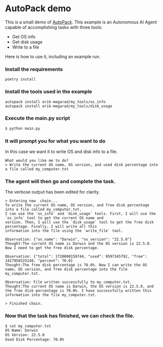 # AutoPack demo

This is a small demo of [AutoPack](https://autopack.ai). This example is an Autonomous AI Agent capable of accomplishing
tasks with three tools:

- Get OS info
- Get disk usage
- Write to a file

Here is how to use it, including an example run.

### Install the requirements

`poetry install`

### Install the tools used in the example

```
autopack install erik-megarad/my_tools/os_info
autopack install erik-megarad/my_tools/disk_usage
```

### Execute the main.py script

```bash
$ python main.py
```

### It will prompt you for what you want to do

In this case we want it to write OS and disk info to a file.

```
What would you like me to do?
> Write the current OS name, OS version, and used disk percentage into a file called my_computer.txt
```

### The agent will then go and complete the task.

The verbose output has been edited for clarity.

```
> Entering new  chain...
To write the current OS name, OS version, and free disk percentage into a file called my_computer.txt,
I can use the `os_info` and `disk_usage` tools. First, I will use the `os_info` tool to get the current OS name and
version. Then, I will use the `disk_usage` tool to get the free disk percentage. Finally, I will write all this
information into the file using the `write_file` tool.

Observation: {"os_name": "Darwin", "os_version": "22.5.0"}
Thought:The current OS name is Darwin and the OS version is 22.5.0. Now I need to get the free disk percentage.

Observation: {"total": 1720000159744, "used": 9597345792, "free": 1427958325248, "percent": 70.0}
Thought:The free disk percentage is 70.0%. Now I can write the OS name, OS version, and free disk percentage into the file my_computer.txt.

Observation: File written successfully to my_computer.txt.
Thought:The current OS name is Darwin, the OS version is 22.5.0, and the free disk percentage is 70.0%. I have successfully written this information into the file my_computer.txt.

> Finished chain.
```

### Now that the task has finished, we can check the file.

```bash
$ cat my_computer.txt
OS Name: Darwin
OS Version: 22.5.0
Used Disk Percentage: 70.0%
```